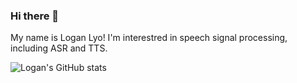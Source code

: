### Hi there 👋
My name is Logan Lyo! I'm interestred in speech signal processing, including ASR and TTS. 


![Logan's GitHub stats](https://github-readme-stats.vercel.app/api?username=LoganLiu66&theme=dark&show_icons=true)
<!--
**LoganLiu66/LoganLiu66** is a ✨ _special_ ✨ repository because its `README.md` (this file) appears on your GitHub profile.

Here are some ideas to get you started:

- 🔭 I’m currently working on ...
- 🌱 I’m currently learning ...
- 👯 I’m looking to collaborate on ...
- 🤔 I’m looking for help with ...
- 💬 Ask me about ...
- 📫 How to reach me: ...
- 😄 Pronouns: ...
- ⚡ Fun fact: ...
-->
